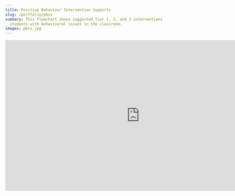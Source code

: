 ```yaml
---
title: Positive Behaviour Intervention Supports
slug: /portfolio/pbis
summary: This flowchart shows suggested Tier 1, 2, and 3 interventions for two
  students with behavioural issues in the classroom.
images: pbis.jpg
---
```

<iframe width='853' height='480' src='https://embed.coggle.it/diagram/XDw3ZIllM9BIOi7j/5af041100bba03a3bb69174b74392f2bb1f6153cc5c8a94c6a357ae457dfca5e' frameborder='0' allowfullscreen></iframe>